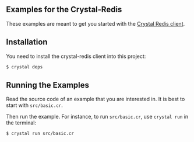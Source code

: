 ## Examples for the Crystal-Redis

These examples are meant to get you started with the [Crystal Redis client](https://github.com/stefanwille/crystal-redis).

## Installation

You need to install the crystal-redis client into this project:

```bash
$ crystal deps
```

## Running the Examples

Read the source code of an example that you are interested in. It is best to start with `src/basic.cr`.

Then run the example. For instance, to run `src/basic.cr`, use `crystal run` in the terminal:

```bash
$ crystal run src/basic.cr
```
